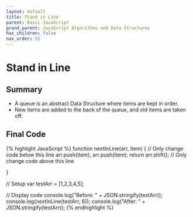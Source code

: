 ```yaml
---
layout: default
title: Stand in Line
parent: Basic JavaScript
grand_parent: JavaScript Algorithms and Data Structures
has_children: false
nav_order: 55
---
```

# Stand in Line
## Summary
- A queue is an abstract Data Structure where items are kept in order.
- New items are added to the back of the queue, and old items are taken off.

## Final Code

{% highlight JavaScript %}
function nextInLine(arr, item) {
  // Only change code below this line
  arr.push(item);
  arr.push(item);
  return arr.shift();
  // Only change code above this line
  

}

// Setup
var testArr = [1,2,3,4,5];

// Display code
console.log("Before: " + JSON.stringify(testArr));
console.log(nextInLine(testArr, 6));
console.log("After: " + JSON.stringify(testArr));
{% endhighlight %}